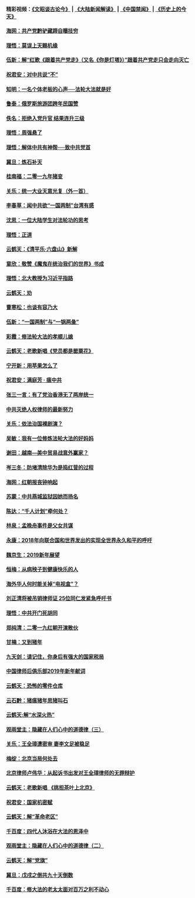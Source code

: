 #### 精彩视频：[《文昭谈古论今》](https://github.com/gfw-breaker/wenzhao/blob/master/README.md?t=01120630) | [《大陆新闻解读》](https://github.com/gfw-breaker/ntdtv-comedy/blob/master/README.md?t=01120630) | [《中国禁闻》](https://github.com/gfw-breaker/ntdtv-news/blob/master/README.md?t=01120630) | [《历史上的今天》](https://github.com/gfw-breaker/today-in-history/blob/master/README.md?t=01120630) 

#### [海网：共产党黔驴藏蹄自曝技穷](../pages/nsc993/n10969562.md?t=01120630) 

#### [理悟：莫误上天赐机缘](../pages/nsc993/n10969514.md?t=01120630) 

#### [伍新：解“红歌《跟着共产党走》（又名《你是灯塔》）”跟着共产党走只会走向灭亡](../pages/nsc993/n10969074.md?t=01120630) 

#### [祝君安：对中共说“不”](../pages/nsc993/n10968464.md?t=01120630) 

#### [知明：一名个体老板的心声──法轮大法就是好](../pages/nsc993/n10967473.md?t=01120630) 

#### [鲁泰：俄罗斯旅游团跨年民国赞](../pages/nsc993/n10967035.md?t=01120630) 

#### [佚名：拒绝入党升官  结果连升三级](../pages/nsc993/n10965069.md?t=01120630) 

#### [理悟：周强悬了](../pages/nsc993/n10965044.md?t=01120630) 

#### [理悟：解体中共有神帮──致中共党首](../pages/nsc993/n10963824.md?t=01120630) 

#### [冀旦：炼石补天](../pages/nsc993/n10963818.md?t=01120630) 

#### [桂南福：二零一九年猪变](../pages/nsc993/n10963774.md?t=01120630) 

#### [关乐：统一大业天意光复（外一首）](../pages/nsc993/n10963765.md?t=01120630) 

#### [李春草：闻中共欲“一国两制”台湾有感](../pages/nsc993/n10963761.md?t=01120630) 

#### [沈思：一位大陆学生对法轮功的思考](../pages/nsc993/n10960706.md?t=01120630) 

#### [理悟：正道](../pages/nsc993/n10960529.md?t=01120630) 

#### [云鹤天：《清平乐‧六盘山》新解](../pages/nsc993/n10959258.md?t=01120630) 

#### [童欣：敬赞《魔鬼在统治我们的世界》书成](../pages/nsc993/n10959244.md?t=01120630) 

#### [理悟：北大教授为习近平指路](../pages/nsc993/n10959234.md?t=01120630) 

#### [云鹤天：劝](../pages/nsc993/n10959226.md?t=01120630) 

#### [曹寒松：也谈有容乃大](../pages/nsc993/n10959191.md?t=01120630) 

#### [伍新：“一国两制”与“一锅两彘”](../pages/nsc993/n10958297.md?t=01120630) 

#### [彩霞：修法轮大法的孝顺儿媳](../pages/nsc993/n10958333.md?t=01120630) 

#### [云鹤天：老歌新唱《党员都是罂粟花》](../pages/nsc993/n10958225.md?t=01120630) 

#### [宁开新：用苹果怎么了](../pages/nsc993/n10955962.md?t=01120630) 

#### [祝君安：满庭芳 · 瘟中共](../pages/nsc993/n10955949.md?t=01120630) 

#### [张三一言：有了党治香港无了两岸统一](../pages/nsc993/n10955943.md?t=01120630) 

#### [中共灭绝人权律师的最新努力](../pages/nsc993/n10954725.md?t=01120630) 

#### [关乐：依法治国裸剧演？](../pages/nsc993/n10952420.md?t=01120630) 

#### [吴敏：我有一位修炼法轮大法的好妈妈](../pages/nsc993/n10952484.md?t=01120630) 

#### [谢田：越南—美中贸易战意外赢家？](../pages/nsc993/n10940351.md?t=01120630) 

#### [岑三冬：防堵清除华为是捣红营的过程](../pages/nsc993/n10952342.md?t=01120630) 

#### [海网：红朝报丧钟响起](../pages/nsc993/n10951480.md?t=01120630) 

#### [苏蒙：中共燕城监狱因她而扬名](../pages/nsc993/n10951476.md?t=01120630) 

#### [陈达：“千人计划”牵何处？](../pages/nsc993/n10951466.md?t=01120630) 

#### [林泉：孟晚舟事件是父女共谋](../pages/nsc993/n10947780.md?t=01120630) 

#### [永康：2018年向联合国和世界发出的实现全世界永久和平的呼吁](../pages/nsc993/n10947756.md?t=01120630) 

#### [魏京生：2019新年展望](../pages/nsc993/n10947691.md?t=01120630) 

#### [恒梅：从病秧子到健康快乐的人](../pages/nsc993/n10947469.md?t=01120630) 

#### [海外华人何时能关掉“电视盒”？](../pages/nsc993/n10945406.md?t=01120630) 

#### [刘正清将被吊销律师证 25位同仁发紧急呼吁书](../pages/nsc993/n10944361.md?t=01120630) 

#### [理悟：中共开门死胡同](../pages/nsc993/n10944908.md?t=01120630) 

#### [郑纯清：二零一九红朝开演散伙](../pages/nsc993/n10944905.md?t=01120630) 

#### [甘楠：又到猪年](../pages/nsc993/n10944903.md?t=01120630) 

#### [九天剑：请记住，你身后有强大的国家税局](../pages/nsc993/n10944885.md?t=01120630) 

#### [中国律师后俱乐部2019年新年献词](../pages/nsc993/n10944348.md?t=01120630) 

#### [云鹤天：恐怖的零件仓库](../pages/nsc993/n10942847.md?t=01120630) 

#### [云石黔：猪瘟猪年思猪叫石](../pages/nsc993/n10943180.md?t=01120630) 

#### [云鹤天:解“水深火热”](../pages/nsc993/n10942828.md?t=01120630) 

#### [观雨堂主：隐藏在人们心中的道德律（三）](../pages/nsc993/n10941445.md?t=01120630) 

#### [关乐：王全璋遭密审 妻李文足被稳足](../pages/nsc993/n10941420.md?t=01120630) 

#### [梅绽：北京当局何处去](../pages/nsc993/n10941407.md?t=01120630) 

#### [北京律师卢伟华：从起诉书出发对王全璋律师的无罪辩护](../pages/nsc993/n10939303.md?t=01120630) 

#### [云鹤天：老歌新唱 《挑担茶叶上北京》](../pages/nsc993/n10937870.md?t=01120630) 

#### [祝君安：国家机密赋](../pages/nsc993/n10937863.md?t=01120630) 

#### [云鹤天：解“革命老区”](../pages/nsc993/n10937858.md?t=01120630) 

#### [千百度：四代人沐浴在大法的恩泽中](../pages/nsc993/n10937630.md?t=01120630) 

#### [观雨堂主：隐藏在人们心中的道德律（二）](../pages/nsc993/n10937219.md?t=01120630) 

#### [云鹤天：解“党旗”](../pages/nsc993/n10937211.md?t=01120630) 

#### [冀旦：戊戌之倒共九十天倒数](../pages/nsc993/n10937168.md?t=01120630) 

#### [千百度：修大法的老太太面对百万之利不动心](../pages/nsc993/n10934913.md?t=01120630) 

